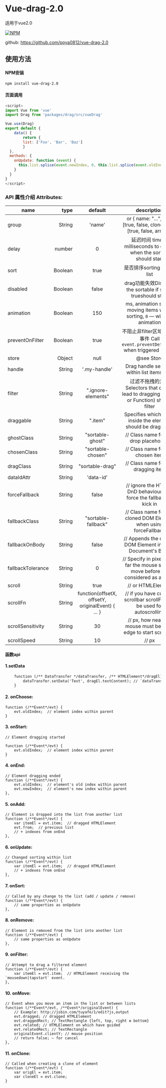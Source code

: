 <div class="text-area">

# Vue-drag-2.0
  适用于vue2.0

[![NPM](https://nodei.co/npm/vue-drag-2.0.png)](https://nodei.co/npm/vue-drag-2.0/)

github: <https://github.com/ppya0812/vue-drag-2.0>

## 使用方法
  #### NPM安装
    npm install vue-drag-2.0
		

  #### 页面调用

```javascript
<script>
import Vue from 'vue'
import Drag from 'packages/drag/src/vueDrag'

Vue.use(Drag)
export default {
	data() {
		return {
	    list: ['Foo', 'Bar', 'Baz']
		}
  },
  methods: {
    onUpdate: function (event) {
      this.list.splice(event.newIndex, 0, this.list.splice(event.oldIndex, 1)[0])
    }
  }
}
</script>
```

</div>
<div class="demo-area">
  <div class="demo-phone">
		<template>
			<div v-sortable="{onUpdate: onUpdate, preventOnFilter: false}" class="drag-list">
				<div v-for="v in list" :key="v" class="drag-item">
				</div>
			</div>
		</template>
	</div>
</div>

<script>
import Vue from 'vue'
import Drag from 'packages/drag/src/vueDrag'

Vue.use(Drag)
export default {
	data() {
		return {
	    list: ['Foo', 'Bar', 'Baz']
		}
  },
  methods: {
    onUpdate: function (event) {
      this.list.splice(event.newIndex, 0, this.list.splice(event.oldIndex, 1)[0])
    }
  }
}

</script>

<style>
	.drag-list {
		border: 1px solid #f6f6f6;
		width: 50%;
	}
	.drag-item {
		border-top: 1px solid #f6f6f6;
		height: 30px;
		line-height: 30px;
		background: #ccc;
	}
	.sortable-chosen {
		background: #f5f5f5;
	}

</style>

### API 属性介绍 Attributes:
name            |           type |  default   |                        description
--------------- | -------------: | :--------: | :--------------------------------------------------------:
group           |  String  |    'name'  |   or { name: "...", pull: [true, false, clone], put: [true, false, array] }
delay           |  number  |    0       |  延迟时间 time in milliseconds to define when the sorting should start
sort            |  Boolean |   true     |                 是否排序sorting inside list
disabled        |  Boolean |   false    |  drag功能失效Disables the sortable if set to trueshould start
animation       |  Boolean |   150      |  ms, animation speed moving items when sorting, `0` — without animation
preventOnFilter |  Boolean |  true |  不阻止非filter区域的默认事件 Call `event.preventDefault()` when triggered `filter`
store           |  Object  |  null    |  @see Store
handle          |  String  |         '.my-handle'   |Drag handle selector within list itemsfilter
filter        |  String|    ".ignore-elements"        |  过滤不拖拽的元素 Selectors that do not lead to dragging (String or Function) should filter
draggable        |  String|   ".item"         |Specifies which items inside the element should be draggable
ghostClass     |  String|   "sortable-ghost"| // Class name for the drop placeholder
chosenClass     |  String|  "sortable-chosen" |   // Class name for the chosen item
dragClass     |  String|   "sortable-drag"|  // Class name for the dragging item
dataIdAttr     |  String|   'data-id'| 
forceFallback     |  String|   false|  // ignore the HTML5 DnD behaviour and force the fallback to kick in
fallbackClass     |  String|  "sortable-fallback"|   // Class name for the cloned DOM Element when using forceFallback
fallbackOnBody     |  String|  false|   // Appends the cloned DOM Element into the Document's Body
fallbackTolerance     |  String|   0|  // Specify in pixels how far the mouse should move before it's considered as a drag.        
scroll     |  String|   true|  // or HTMLElement
scrollFn     |  String|   function(offsetX, offsetY, originalEvent) { ... }|  // if you have custom scrollbar scrollFn may be used for autoscrolling
scrollSensitivity     |  String|  30|  // px, how near the mouse must be to an edge to start scrolling.
scrollSpeed     |  String|  10| // px





#### 函数api
#### 1.setData
```html
	function (/** DataTransfer */dataTransfer, /** HTMLElement*/dragEl) {
		dataTransfer.setData('Text', dragEl.textContent); // `dataTransfer` object of HTML5 DragEvent
	}
```
#### 2. onChoose:
	function (/**Event*/evt) {
		evt.oldIndex;  // element index within parent
	}

#### 3. onStart: 
	// Element dragging started

	function (/**Event*/evt) {
		evt.oldIndex;  // element index within parent
	}

#### 4. onEnd: 
	// Element dragging ended
	function (/**Event*/evt) {
		evt.oldIndex;  // element's old index within parent
		evt.newIndex;  // element's new index within parent
	},

#### 5. onAdd: 
	// Element is dropped into the list from another list
	function (/**Event*/evt) {
		var itemEl = evt.item;  // dragged HTMLElement
		evt.from;  // previous list
		// + indexes from onEnd
	},

#### 6. onUpdate: 
	// Changed sorting within list
	function (/**Event*/evt) {
		var itemEl = evt.item;  // dragged HTMLElement
		// + indexes from onEnd
	},

#### 7. onSort: 
	// Called by any change to the list (add / update / remove)
	function (/**Event*/evt) {
		// same properties as onUpdate
	},

#### 8. onRemove: 
	// Element is removed from the list into another list
	function (/**Event*/evt) {
		// same properties as onUpdate
	},

#### 9. onFilter: 
	// Attempt to drag a filtered element
	function (/**Event*/evt) {
		var itemEl = evt.item;  // HTMLElement receiving the `mousedown|tapstart` event.
	},

#### 10. onMove: 
	// Event when you move an item in the list or between lists
	function (/**Event*/evt, /**Event*/originalEvent) {
		// Example: http://jsbin.com/tuyafe/1/edit?js,output
		evt.dragged; // dragged HTMLElement
		evt.draggedRect; // TextRectangle {left, top, right и bottom}
		evt.related; // HTMLElement on which have guided
		evt.relatedRect; // TextRectangle
		originalEvent.clientY; // mouse position
		// return false; — for cancel
	},

#### 11. onClone: 	
	// Called when creating a clone of element
	function (/**Event*/evt) {
		var origEl = evt.item;
		var cloneEl = evt.clone;
	}

